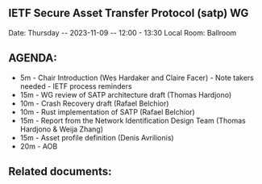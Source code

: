 ## IETF Secure Asset Transfer Protocol (satp) WG

Date: Thursday -- 2023-11-09 -- 12:00 - 13:30 Local
Room: Ballroom

## AGENDA:

- 5m  - Chair Introduction (Wes Hardaker and Claire Facer)
      - Note takers needed
      - IETF process reminders
- 15m - WG review of SATP architecture draft (Thomas Hardjono)
- 10m - Crash Recovery draft (Rafael Belchior)
- 10m - Rust implementation of SATP (Rafael Belchior)
- 15m - Report from the Network Identification Design Team
        (Thomas Hardjono & Weija Zhang)
- 15m - Asset profile definition (Denis Avrilionis)
- 20m - AOB

## Related documents:

[architecture]: https://datatracker.ietf.org/doc/draft-hardjono-sat-architecture
[protocol]: https://datatracker.ietf.org/doc/draft-hargreaves-sat-core/
[use cases]: https://datatracker.ietf.org/doc/draft-ramakrishna-sat-use-cases/
